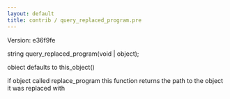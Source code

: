 ```yaml
---
layout: default
title: contrib / query_replaced_program.pre
---
```


Version: e36f9fe

string query_replaced_program(void | object);

obiect defaults to this_object()

if object called replace_program this function returns the path to the object
it was replaced with
